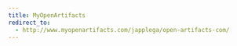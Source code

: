 ```yaml
---
title: MyOpenArtifacts
redirect_to:
  - http://www.myopenartifacts.com/japplega/open-artifacts-com/
---
```

